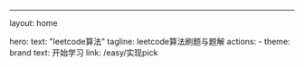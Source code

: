 ---
layout: home

hero:
  text: "leetcode算法"
  tagline: leetcode算法刷题与题解
  actions:
    - theme: brand
      text: 开始学习
      link: /easy/实现pick

